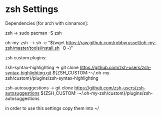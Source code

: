 # zsh Settings

Dependencies [for arch with cinnamon]:

zsh -> sudo pacman -S zsh

oh-my-zsh --> sh -c "\$(wget https://raw.github.com/robbyrussell/oh-my-zsh/master/tools/install.sh -O -)"

zsh custom plugins:

zsh-syntax-highlighting -> git clone https://github.com/zsh-users/zsh-syntax-highlighting.git \${ZSH_CUSTOM:-~/.oh-my-zsh/custom}/plugins/zsh-syntax-highlighting

zsh-autosuggestions -> git clone https://github.com/zsh-users/zsh-autosuggestions \${ZSH_CUSTOM:-~/.oh-my-zsh/custom}/plugins/zsh-autosuggestions

in order to use this settings copy them into
~/
